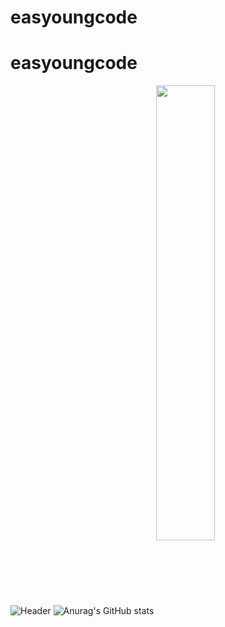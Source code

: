 # easyoungcode
# easyoungcode
![Header](https://capsule-render.vercel.app/api?type=waving&color=87cefa&height=130&section=header&text=Hello!%20I'm%20JiYoung&fontSize=60&fontColor=ffffff)
![Anurag's GitHub stats](https://github-readme-stats.vercel.app/api?username=easyoungcode&show_icons=true&theme=flag-india)
<a href="https://github.com/anuraghazra/github-readme-stats"><img align="center" src="https://github-readme-stats.vercel.app/api/top-langs/?username=easyoungcode&layout=donut&theme=flag-india&hide_border=true&bg_color=FCF6F5&text_color=990011&title_color=990011" width=43.2% /></a>


